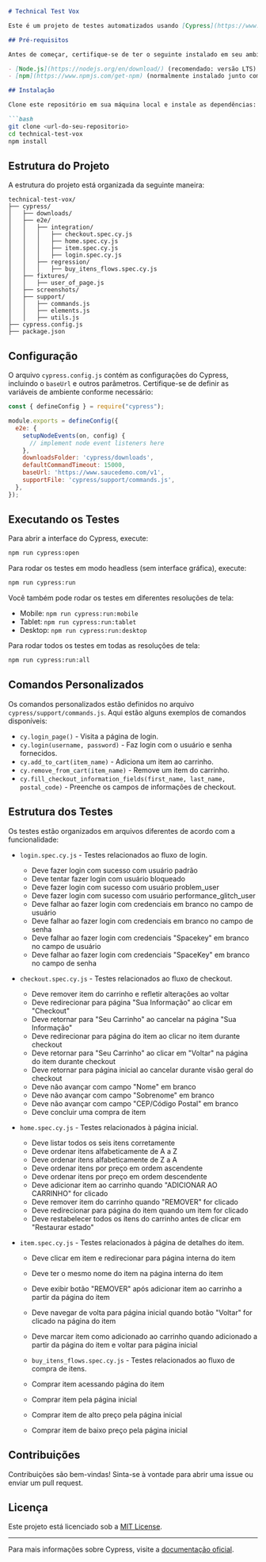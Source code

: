 ```markdown
# Technical Test Vox

Este é um projeto de testes automatizados usando [Cypress](https://www.cypress.io/) para validar os fluxos de login e compra de itens no site de exemplo [Sauce Demo](https://www.saucedemo.com/).

## Pré-requisitos

Antes de começar, certifique-se de ter o seguinte instalado em seu ambiente:

- [Node.js](https://nodejs.org/en/download/) (recomendado: versão LTS)
- [npm](https://www.npmjs.com/get-npm) (normalmente instalado junto com o Node.js)

## Instalação

Clone este repositório em sua máquina local e instale as dependências:

```bash
git clone <url-do-seu-repositorio>
cd technical-test-vox
npm install
```

## Estrutura do Projeto

A estrutura do projeto está organizada da seguinte maneira:

```
technical-test-vox/
├── cypress/
│   ├── downloads/
│   ├── e2e/
│   │   ├── integration/
│   │   │   ├── checkout.spec.cy.js
│   │   │   ├── home.spec.cy.js
│   │   │   ├── item.spec.cy.js
│   │   │   ├── login.spec.cy.js
│   │   ├── regression/
│   │   │   ├── buy_itens_flows.spec.cy.js
│   ├── fixtures/
│   │   ├── user_of_page.js
│   ├── screenshots/
│   ├── support/
│   │   ├── commands.js
│   │   ├── elements.js
│   │   ├── utils.js
├── cypress.config.js
├── package.json
```

## Configuração

O arquivo `cypress.config.js` contém as configurações do Cypress, incluindo o `baseUrl` e outros parâmetros. Certifique-se de definir as variáveis de ambiente conforme necessário:

```javascript
const { defineConfig } = require("cypress");

module.exports = defineConfig({
  e2e: {
    setupNodeEvents(on, config) {
      // implement node event listeners here
    },
    downloadsFolder: 'cypress/downloads',
    defaultCommandTimeout: 15000,
    baseUrl: 'https://www.saucedemo.com/v1',
    supportFile: 'cypress/support/commands.js',
  },
});
```

## Executando os Testes

Para abrir a interface do Cypress, execute:

```bash
npm run cypress:open
```

Para rodar os testes em modo headless (sem interface gráfica), execute:

```bash
npm run cypress:run
```

Você também pode rodar os testes em diferentes resoluções de tela:

- Mobile: `npm run cypress:run:mobile`
- Tablet: `npm run cypress:run:tablet`
- Desktop: `npm run cypress:run:desktop`

Para rodar todos os testes em todas as resoluções de tela:

```bash
npm run cypress:run:all
```

## Comandos Personalizados

Os comandos personalizados estão definidos no arquivo `cypress/support/commands.js`. Aqui estão alguns exemplos de comandos disponíveis:

- `cy.login_page()` - Visita a página de login.
- `cy.login(username, password)` - Faz login com o usuário e senha fornecidos.
- `cy.add_to_cart(item_name)` - Adiciona um item ao carrinho.
- `cy.remove_from_cart(item_name)` - Remove um item do carrinho.
- `cy.fill_checkout_information_fields(first_name, last_name, postal_code)` - Preenche os campos de informações de checkout.

## Estrutura dos Testes

Os testes estão organizados em arquivos diferentes de acordo com a funcionalidade:

- `login.spec.cy.js` - Testes relacionados ao fluxo de login.
  - Deve fazer login com sucesso com usuário padrão
  - Deve tentar fazer login com usuário bloqueado
  - Deve fazer login com sucesso com usuário problem_user
  - Deve fazer login com sucesso com usuário performance_glitch_user
  - Deve falhar ao fazer login com credenciais em branco no campo de usuário
  - Deve falhar ao fazer login com credenciais em branco no campo de senha
  - Deve falhar ao fazer login com credenciais "Spacekey" em branco no campo de usuário
  - Deve falhar ao fazer login com credenciais "SpaceKey" em branco no campo de senha
  
- `checkout.spec.cy.js` - Testes relacionados ao fluxo de checkout.
  - Deve remover item do carrinho e refletir alterações ao voltar
  - Deve redirecionar para página "Sua Informação" ao clicar em "Checkout"
  - Deve retornar para "Seu Carrinho" ao cancelar na página "Sua Informação"
  - Deve redirecionar para página do item ao clicar no item durante checkout
  - Deve retornar para "Seu Carrinho" ao clicar em "Voltar" na página do item durante checkout
  - Deve retornar para página inicial ao cancelar durante visão geral do checkout
  - Deve não avançar com campo "Nome" em branco
  - Deve não avançar com campo "Sobrenome" em branco
  - Deve não avançar com campo "CEP/Código Postal" em branco
  - Deve concluir uma compra de item

- `home.spec.cy.js` - Testes relacionados à página inicial.
  - Deve listar todos os seis itens corretamente
  - Deve ordenar itens alfabeticamente de A a Z
  - Deve ordenar itens alfabeticamente de Z a A
  - Deve ordenar itens por preço em ordem ascendente
  - Deve ordenar itens por preço em ordem descendente
  - Deve adicionar item ao carrinho quando "ADICIONAR AO CARRINHO" for clicado
  - Deve remover item do carrinho quando "REMOVER" for clicado
  - Deve redirecionar para página do item quando um item for clicado
  - Deve restabelecer todos os itens do carrinho antes de clicar em "Restaurar estado"

- `item.spec.cy.js` - Testes relacionados à página de detalhes do item.
  - Deve clicar em item e redirecionar para página interna do item
  - Deve ter o mesmo nome do item na página interna do item
  - Deve exibir botão "REMOVER" após adicionar item ao carrinho a partir da página do item
  - Deve navegar de volta para página inicial quando botão "Voltar" for clicado na página do item
  - Deve marcar item como adicionado ao carrinho quando adicionado a partir da página do item e voltar para página inicial

  - `buy_itens_flows.spec.cy.js` - Testes relacionados ao fluxo de compra de itens.
  - Comprar item acessando página do item
  - Comprar item pela página inicial
  - Comprar item de alto preço pela página inicial
  - Comprar item de baixo preço pela página inicial

## Contribuições

Contribuições são bem-vindas! Sinta-se à vontade para abrir uma issue ou enviar um pull request.

## Licença

Este projeto está licenciado sob a [MIT License](LICENSE).

---

Para mais informações sobre Cypress, visite a [documentação oficial](https://docs.cypress.io/).
```